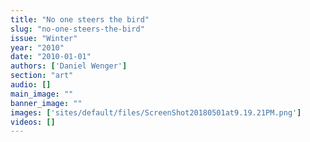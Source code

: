 ```yaml
---
title: "No one steers the bird"
slug: "no-one-steers-the-bird"
issue: "Winter"
year: "2010"
date: "2010-01-01"
authors: ['Daniel Wenger']
section: "art"
audio: []
main_image: ""
banner_image: ""
images: ['sites/default/files/ScreenShot20180501at9.19.21PM.png']
videos: []
---
```

